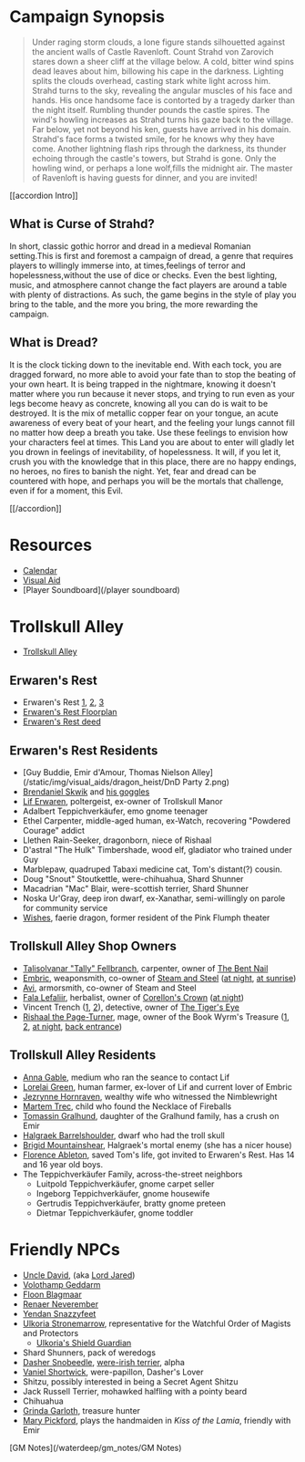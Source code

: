 # Campaign Synopsis

> Under raging storm clouds, a lone figure stands silhouetted against the ancient walls of Castle Ravenloft. Count Strahd von Zarovich stares down a sheer cliff at the village below. A cold, bitter wind spins dead leaves about him, billowing his cape in the darkness. Lighting splits the clouds overhead, casting stark white light across him. Strahd turns to the sky, revealing the angular muscles of his face and hands. His once handsome face is contorted by a tragedy darker than the night itself. Rumbling thunder pounds the castle spires. The wind's howling increases as Strahd turns his gaze back to the village. Far below, yet not beyond his ken, guests have arrived in his domain. Strahd's face forms a twisted smile, for he knows why they have come. Another lightning flash rips through the darkness, its thunder echoing through the castle's towers, but Strahd is gone. Only the howling wind, or perhaps a lone wolf,fills the midnight air. The master of Ravenloft is having guests for dinner, and you are invited!

[[accordion Intro]]

## What is Curse of Strahd?

In short, classic gothic horror and dread in a medieval Romanian setting.This is first and foremost a campaign of dread, a genre that requires players to willingly immerse into, at times,feelings of terror and hopelessness,without the use of dice or checks. Even the best lighting, music, and atmosphere cannot change the fact players are around a table with plenty of distractions. As such, the game begins in the style of play you bring to the table, and the more you bring, the more rewarding the campaign.

## What is Dread?

It is the clock ticking down to the inevitable end. With each tock, you are dragged forward, no more able to avoid your fate than to stop the beating of your own heart. It is being trapped in the nightmare, knowing it doesn't matter where you run because it never stops, and trying to run even as your legs become heavy as concrete, knowing all you can do is wait to be destroyed. It is the mix of metallic copper fear on your tongue, an acute awareness of every beat of your heart, and the feeling your lungs cannot fill no matter how deep a breath you take. Use these feelings to envision how your characters feel at times. This Land you are about to enter will gladly let you drown in feelings of inevitability, of hopelessness. It will, if you let it, crush you with the knowledge that in this place, there are no happy endings, no heroes, no fires to banish the night. Yet, fear and dread can be countered with hope, and perhaps you will be the mortals that challenge, even if for a moment, this Evil.

[[/accordion]]

# Resources

* [Calendar](/curse_of_strahd/calendar)
* [Visual Aid](/visual_aid)
* [Player Soundboard](/player soundboard)

# Trollskull Alley

* [Trollskull Alley](https://i.redd.it/7k86kx3ouhb31.png)

## Erwaren's Rest

* Erwaren's Rest [1](https://www.seekpng.com/png/detail/41-413278_four-stories-tall-and-boasting-balconies-a-turret.png), [2](https://vignette.wikia.nocookie.net/kingsway-role-playing-group/images/d/de/Rkwbhhl78l021.jpg/revision/latest?cb=20181219225432), [3](https://i.imgur.com/8PCaZrv.png)
* [Erwaren's Rest Floorplan](https://vignette.wikia.nocookie.net/kingsway-role-playing-group/images/9/91/Trollskull-Manor-DM.jpg/revision/latest?cb=20181220001450)
* [Erwaren's Rest deed](https://drive.google.com/open?id=1ogzfzHE9kakuMBu0xXsCqEPII6KWYhfX)

## Erwaren's Rest Residents

* [Guy Buddie, Emir d'Amour, Thomas Nielson Alley](/static/img/visual_aids/dragon_heist/DnD Party 2.png)
* [Brendaniel Skwik](/static/img/visual_aids/dragon_heist/brendaniel_skwik.jpg) and [his goggles](/static/img/visual_aids/dragon_heist/brendaniels_goggles.jpg)
* [Lif Erwaren](/static/img/visual_aids/dragon_heist/lif_erwaren.jpg), poltergeist, ex-owner of Trollskull Manor
* Adalbert Teppichverkäufer, emo gnome teenager
* Ethel Carpenter, middle-aged human, ex-Watch, recovering "Powdered Courage" addict
* Llethen Rain-Seeker, dragonborn, niece of Rishaal
* D'astral "The Hulk" Timbershade, wood elf, gladiator who trained under Guy
* Marblepaw, quadruped Tabaxi medicine cat, Tom's distant(?) cousin.
* Doug "Snout" Stoutkettle, were-chihuahua, Shard Shunner
* Macadrian "Mac" Blair, were-scottish terrier, Shard Shunner
* Noska Ur'Gray, deep iron dwarf, ex-Xanathar, semi-willingly on parole for community service 
* [Wishes](/static/img/visual_aids/dragon_heist/faerie_dragon.jpg), faerie dragon, former resident of the Pink Flumph theater

## Trollskull Alley Shop Owners

* [Talisolvanar "Tally" Fellbranch](/static/img/visual_aids/dragon_heist/talisolvanar_tally_fellbranch.jpg), carpenter, owner of [The Bent Nail](/static/img/visual_aids/dragon_heist/the_bent_nail.jpg)
* [Embric](/static/img/visual_aids/dragon_heist/embric.jpg), weaponsmith, co-owner of [Steam and Steel](/static/img/visual_aids/dragon_heist/steam_and_steel.jpg) ([at night](/static/img/visual_aids/dragon_heist/steam_and_steel_2.jpg), [at sunrise](/static/img/visual_aids/dragon_heist/steam_and_steel_3.jpg))
* [Avi](/static/img/visual_aids/dragon_heist/avi.jpg), armorsmith, co-owner of Steam and Steel
* [Fala Lefaliir](/static/img/visual_aids/dragon_heist/fala_lefaliir.jpg), herbalist, owner of [Corellon's Crown](/static/img/visual_aids/dragon_heist/corellons_crown.jpg) ([at night](/static/img/visual_aids/dragon_heist/corellons_crown_2.jpg))
* Vincent Trench ([1](/static/img/visual_aids/dragon_heist/vincent_trench_1.jpg), [2](/static/img/visual_aids/dragon_heist/vincent_trench_2.jpg)), detective, owner of [The Tiger's Eye](/static/img/visual_aids/dragon_heist/the_tigers_eye.jpg)
* [Rishaal the Page-Turner](/static/img/visual_aids/dragon_heist/rishaal_the_pageturner.jpg), mage, owner of the Book Wyrm's Treasure ([1](/static/img/visual_aids/dragon_heist/book_wyrms_treasure_1.jpg), [2](/static/img/visual_aids/dragon_heist/book_wyrms_treasure_2.jpg), [at night](/static/img/visual_aids/dragon_heist/book_wyrms_treasure_3.jpg), [back entrance](/static/img/visual_aids/dragon_heist/book_wyrms_treasure_4.jpg))

## Trollskull Alley Residents

* [Anna Gable](/static/img/visual_aids/dragon_heist/anna_gable.jpg), medium who ran the seance to contact Lif
* [Lorelai Green](/static/img/visual_aids/dragon_heist/lorelai_green.jpg), human farmer, ex-lover of Lif and current lover of Embric
* [Jezrynne Hornraven](/static/img/visual_aids/dragon_heist/jezrynne_hornraven.jpg), wealthy wife who witnessed the Nimblewright
* [Martem Trec](/static/img/visual_aids/dragon_heist/martem_trec.jpg), child who found the Necklace of Fireballs
* [Tomassin Gralhund](/static/img/visual_aids/dragon_heist/tomassin_gralhund.jpg), daughter of the Gralhund family, has a crush on Emir
* [Halgraek Barrelshoulder](https://www.worldanvil.com/uploads/images/cd7a36d19295661d8de12e8534a58edf.jpg), dwarf who had the troll skull
* [Brigid Mountainshear](https://i.pinimg.com/originals/3f/73/fc/3f73fc0e15a4785245f669eb8213b3c1.jpg), Halgraek's mortal enemy (she has a nicer house)
* [Florence Ableton](https://i.pinimg.com/originals/0e/d6/16/0ed616b05ba2236698c5cc109ef0ec2b.jpg), saved Tom's life, got invited to Erwaren's Rest. Has 14 and 16 year old boys.
* The Teppichverkäufer Family, across-the-street neighbors
  * Luitpold Teppichverkäufer, gnome carpet seller
  * Ingeborg Teppichverkäufer, gnome housewife
  * Gertrudis Teppichverkäufer, bratty gnome preteen
  * Dietmar Teppichverkäufer, gnome toddler

# Friendly NPCs

* [Uncle David](/static/img/visual_aids/dragon_heist/uncle_david.jpg), (aka [Lord Jared](/static/img/visual_aids/dragon_heist/lord_jared.jpg))
* [Volothamp Geddarm](/static/img/visual_aids/dragon_heist/volothamp_geddarm.jpg)
* [Floon Blagmaar](/static/img/visual_aids/dragon_heist/floon_blagmaar.jpg)
* [Renaer Neverember](/static/img/visual_aids/dragon_heist/renaer_neverember.jpg)
* [Yendan Snazzyfeet](/static/img/visual_aids/dragon_heist/yendan_snazzyfeet.jpg)
* [Ulkoria Stronemarrow](/static/img/visual_aids/dragon_heist/ulkoria_stronemarrow.jpg), representative for the Watchful Order of Magists and Protectors
  * [Ulkoria's Shield Guardian](/static/img/visual_aids/dragon_heist/shield_guardian.jpeg)
* Shard Shunners, pack of weredogs
 * [Dasher Snobeedle](/static/img/visual_aids/dragon_heist/dasher_snobeedle.jpg), [were-irish terrier](/static/img/visual_aids/dragon_heist/dasher_snobeedle_weredog.png), alpha
 * [Vaniel Shortwick](/static/img/visual_aids/dragon_heist/vaniel_shortwick.png), were-papillon, Dasher's Lover
 * Shitzu, possibly interested in being a Secret Agent Shitzu
 * Jack Russell Terrier, mohawked halfling with a pointy beard
 * Chihuahua
* [Grinda Garloth](/static/img/visual_aids/dragon_heist/Grinda_garloth_and_apparatus.jpg), treasure hunter
* [Mary Pickford](/static/img/visual_aids/dragon_heist/mary_pickford.jpg), plays the handmaiden in *Kiss of the Lamia*, friendly with Emir

[GM Notes](/waterdeep/gm_notes/GM Notes)

<script type="module">
    import {init_accordions} from "/js/common/utils.js";
    init_accordions();
</script>
